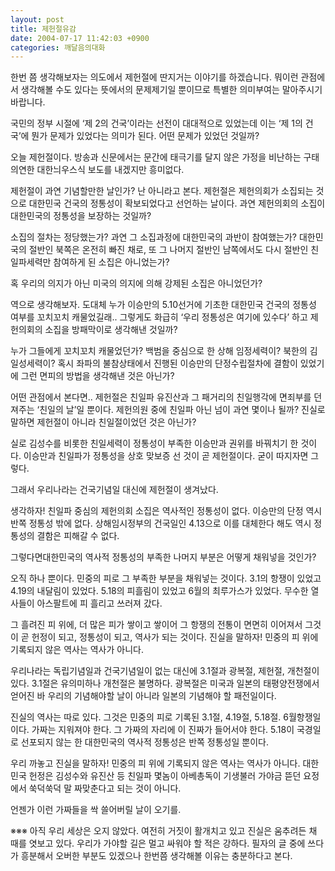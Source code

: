 ```yaml
---
layout: post
title: 제헌절유감
date: 2004-07-17 11:42:03 +0900
categories: 깨달음의대화
---
```

한번 쯤 생각해보자는 의도에서 제헌절에 딴지거는 이야기를 하겠습니다. 뭐이런 관점에서 생각해볼 수도 있다는 뜻에서의 문제제기일 뿐이므로 특별한 의미부여는 말아주시기 바랍니다. 


  
   
  
국민의 정부 시절에 ‘제 2의 건국’이라는 선전이 대대적으로 있었는데 이는 ‘제 1의 건국’에 뭔가 문제가 있었다는 의미가 된다. 어떤 문제가 있었던 것일까?    
  
오늘 제헌절이다. 방송과 신문에서는 문간에 태극기를 달지 않은 가정을 비난하는 구태의연한 대한늬우스식 보도를 내겠지만 흥미없다.    
  
제헌절이 과연 기념할만한 날인가? 난 아니라고 본다. 제헌절은 제헌의회가 소집되는 것으로 대한민국 건국의 정통성이 확보되었다고 선언하는 날이다. 과연 제헌의회의 소집이 대한민국의 정통성을 보장하는 것일까?    
  
소집의 절차는 정당했는가? 과연 그 소집과정에 대한민국의 과반이 참여했는가? 대한민국의 절반인 북쪽은 온전히 빠진 채로, 또 그 나머지 절반인 남쪽에서도 다시 절반인 친일파세력만 참여하게 된 소집은 아니었는가? 
  
  
혹 우리의 의지가 아닌 미국의 의지에 의해 강제된 소집은 아니었던가?    
  
역으로 생각해보자. 도대체 누가 이승만의 5.10선거에 기초한 대한민국 건국의 정통성 여부를 꼬치꼬치 캐물었길래.. 그렇게도 화급히 ‘우리 정통성은 여기에 있수다’ 하고 제헌의회의 소집을 방패막이로 생각해낸 것일까?    
  
누가 그들에게 꼬치꼬치 캐물었던가? 백범을 중심으로 한 상해 임정세력이? 북한의 김일성세력이? 혹시 좌파의 불참상태에서 진행된 이승만의 단정수립절차에 결함이 있었기에 그런 면피의 방법을 생각해낸 것은 아닌가?    
  
어떤 관점에서 본다면.. 제헌절은 친일파 유진산과 그 패거리의 친일행각에 면죄부를 던져주는 ‘친일의 날’일 뿐이다. 제헌의원 중에 친일파 아닌 넘이 과연 몇이나 될까? 진실로 말하면 제헌절이 아니라 친일절이었던 것은 아닌가?    
  
실로 김성수를 비롯한 친일세력이 정통성이 부족한 이승만과 권위를 바꿔치기 한 것이다. 이승만과 친일파가 정통성을 상호 맞보증 선 것이 곧 제헌절이다. 굳이 따지자면 그렇다.    
  
그래서 우리나라는 건국기념일 대신에 제헌절이 생겨났다.    
  
생각하자! 친일파 중심의 제헌의회 소집은 역사적인 정통성이 없다. 이승만의 단정 역시 반쪽 정통성 밖에 없다. 상해임시정부의 건국일인 4.13으로 이를 대체한다 해도 역시 정통성의 결함은 피해갈 수 없다.    
  
그렇다면대한민국의 역사적 정통성의 부족한 나머지 부분은 어떻게 채워넣을 것인가?    
  
오직 하나 뿐이다. 민중의 피로 그 부족한 부분을 채워넣는 것이다. 3.1의 항쟁이 있었고 4.19의 내달림이 있었다. 5.18의 피흘림이 있었고 6월의 최루가스가 있었다. 무수한 열사들이 아스팔트에 피 흘리고 쓰러져 갔다.    
  
그 흘려진 피 위에, 더 많은 피가 쌓이고 쌓이어 그 항쟁의 전통이 면면히 이어져서 그것이 곧 헌정이 되고, 정통성이 되고, 역사가 되는 것이다. 진실을 말하자! 민중의 피 위에 기록되지 않은 역사는 역사가 아니다. 
  
  
우리나라는 독립기념일과 건국기념일이 없는 대신에 3.1절과 광복절, 제헌절, 개천절이 있다. 3.1절은 유의미하나 개천절은 불명하다. 광복절은 미국과 일본의 태평양전쟁에서 얻어진 바 우리의 기념해야할 날이 아니라 일본의 기념해야 할 패전일이다.    
  
진실의 역사는 따로 있다. 그것은 민중의 피로 기록된 3.1절, 4.19절, 5.18절. 6월항쟁일이다. 가짜는 지워져야 한다. 그 가짜의 자리에 이 진짜가 들어서야 한다. 5.18이 국경일로 선포되지 않는 한 대한민국의 역사적 정통성은 반쪽 정통성일 뿐이다.    
  
우리 까놓고 진실을 말하자! 민중의 피 위에 기록되지 않은 역사는 역사가 아니다. 대한민국 헌정은 김성수와 유진산 등 친일파 몇놈이 아베총독이 기생불러 가야금 뜯던 요정에서 쑥덕쑥덕 말 짜맞춘다고 되는 것이 아니다.    
  
언젠가 이런 가짜들을 싹 쓸어버릴 날이 오기를.    
  
※※※ 아직 우리 세상은 오지 않았다. 여전히 거짓이 활개치고 있고 진실은 움추려든 채 때를 엿보고 있다. 우리가 가야할 길은 멀고 싸워야 할 적은 강하다. 필자의 글 중에 쓰다가 흥분해서 오버한 부분도 있겠으나 한번쯤 생각해볼 이유는 충분하다고 본다.